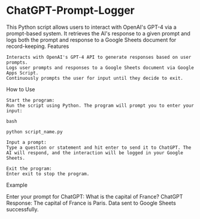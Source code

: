 # ChatGPT-Prompt-Logger

This Python script allows users to interact with OpenAI's GPT-4 via a prompt-based system. It retrieves the AI's response to a given prompt and logs both the prompt and response to a Google Sheets document for record-keeping.
Features

    Interacts with OpenAI's GPT-4 API to generate responses based on user prompts.
    Logs user prompts and responses to a Google Sheets document via Google Apps Script.
    Continuously prompts the user for input until they decide to exit.

  How to Use

    Start the program:
    Run the script using Python. The program will prompt you to enter your input:

    bash

    python script_name.py

    Input a prompt:
    Type a question or statement and hit enter to send it to ChatGPT. The AI will respond, and the interaction will be logged in your Google Sheets.

    Exit the program:
    Enter exit to stop the program.

Example

Enter your prompt for ChatGPT: What is the capital of France?
ChatGPT Response: The capital of France is Paris.
Data sent to Google Sheets successfully.
